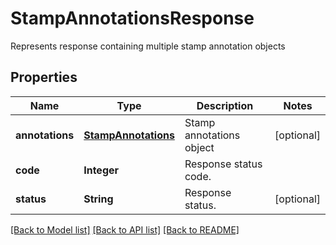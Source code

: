 ﻿
# StampAnnotationsResponse
Represents response containing multiple stamp annotation objects

## Properties
Name | Type | Description | Notes
------------ | ------------- | ------------- | -------------
**annotations** | [**StampAnnotations**](StampAnnotations.md) | Stamp annotations object | [optional]
**code** | **Integer** | Response status code. | 
**status** | **String** | Response status. | [optional]


[[Back to Model list]](../../README.md#documentation-for-models) [[Back to API list]](../../README.md#documentation-for-api-endpoints) [[Back to README]](../../README.md)


